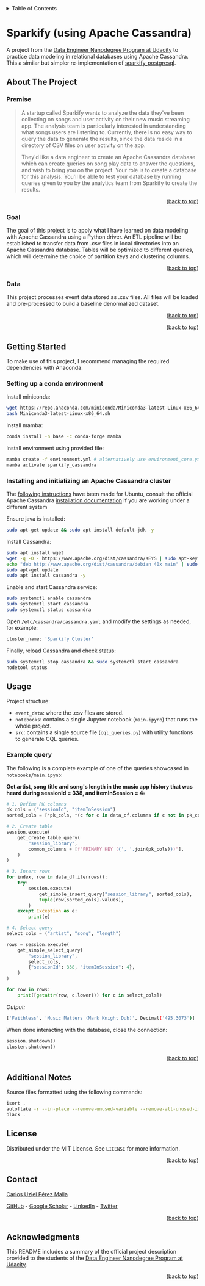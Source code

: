 <div id="top"></div>

<!-- TABLE OF CONTENTS -->
<details>
  <summary>Table of Contents</summary>
  <ol>
    <li>
      <a href="#about-the-project">About The Project</a>
      <ul>
        <li><a href="#premise">Premise</a></li>
        <li><a href="#goal">Goal</a></li>
        <li><a href="#data">Data</a></li>
      </ul>
    </li>
    <li>
      <a href="#getting-started">Getting Started</a>
      <ul>
        <li><a href="#setting-up-a-conda-environment">Setting up a conda environment</a></li>
        <li><a href="#initializing-postgresql-database">Initializing PostgreSQL database</a></li>
      </ul>
    </li>
    <li><a href="#usage">Usage</a></li>
    <li><a href="#additional-notes">Additional Notes</a></li>
    <li><a href="#license">License</a></li>
    <li><a href="#contact">Contact</a></li>
    <li><a href="#acknowledgments">Acknowledgments</a></li>
  </ol>
</details>

# Sparkify (using Apache Cassandra)

A project from the [Data Engineer Nanodegree Program at Udacity](https://www.udacity.com/course/data-engineer-nanodegree--nd027) to practice data modeling in relational databases using Apache Cassandra. This a similar but simpler re-implementation of [sparkify_postgresql](https://github.com/CarlosUziel/sparkify_postgresql).

## About The Project

### Premise

> A startup called Sparkify wants to analyze the data they've been collecting on songs and user activity on their new music streaming app. The analysis team is particularly interested in understanding what songs users are listening to. Currently, there is no easy way to query the data to generate the results, since the data reside in a directory of CSV files on user activity on the app.
>
> They'd like a data engineer to create an Apache Cassandra database which can create queries on song play data to answer the questions, and wish to bring you on the project. Your role is to create a database for this analysis. You'll be able to test your database by running queries given to you by the analytics team from Sparkify to create the results.

<p align="right">(<a href="#top">back to top</a>)</p>

### Goal

The goal of this project is to apply what I have learned on data modeling with Apache Cassandra using a Python driver. An ETL pipeline will be established to transfer data from .csv files in local directories into an Apache Cassandra database. Tables will be optimized to different queries, which will determine the choice of partition keys and clustering columns.

<p align="right">(<a href="#top">back to top</a>)</p>

### Data

This project processes event data stored as .csv files. All files will be loaded and pre-processed to build a baseline denormalized dataset.

<p align="right">(<a href="#top">back to top</a>)</p>


<p align="right">(<a href="#top">back to top</a>)</p>

## Getting Started

To make use of this project, I recommend managing the required dependencies with Anaconda.

### Setting up a conda environment

Install miniconda:

```bash
wget https://repo.anaconda.com/miniconda/Miniconda3-latest-Linux-x86_64.sh
bash Miniconda3-latest-Linux-x86_64.sh
```

Install mamba:

```bash
conda install -n base -c conda-forge mamba
```

Install environment using provided file:

```bash
mamba create -f environment.yml # alternatively use environment_core.yml if base system is not debian
mamba activate sparkify_cassandra
```

### Installing and initializing an Apache Cassandra cluster

The [following instructions](https://www.hostinger.com/tutorials/set-up-and-install-cassandra-ubuntu/#How_to_Install_Cassandra_on_Ubuntu_1804_2004_and_2204) have been made for Ubuntu, consult the official Apache Cassandra [installation documentation](https://cassandra.apache.org/doc/latest/cassandra/getting_started/installing.html) if you are working under a different system

Ensure java is installed:
```bash
sudo apt-get update && sudo apt install default-jdk -y
```

Install Cassandra:
```bash
sudo apt install wget
wget -q -O - https://www.apache.org/dist/cassandra/KEYS | sudo apt-key add -
echo "deb http://www.apache.org/dist/cassandra/debian 40x main" | sudo tee -a /etc/apt/sources.list.d/cassandra.sources.list
sudo apt-get update
sudo apt install cassandra -y
```

Enable and start Cassandra service:
```bash
sudo systemctl enable cassandra
sudo systemctl start cassandra
sudo systemctl status cassandra
```

Open `/etc/cassandra/cassandra.yaml` and modify the settings as needed, for example:
```bash
cluster_name: 'Sparkify Cluster'
```

Finally, reload Cassandra and check status:
```bash
sudo systemctl stop cassandra && sudo systemctl start cassandra
nodetool status
```

## Usage

Project structure:

- `event_data`: where the .csv files are stored.
- `notebooks`: contains a single Jupyter notebook (`main.ipynb`) that runs the whole project.
- `src`: contains a single source file (`cql_queries.py`) with utility functions to generate CQL queries.

### Example query

The following is a complete example of one of the queries showcased in `notebooks/main.ipynb`:

**Get artist, song title and song's length in the music app history that was heard during sessionId = 338, and itemInSession = 4:**

```python
# 1. Define PK columns
pk_cols = ("sessionId", "itemInSession")
sorted_cols = [*pk_cols, *(c for c in data_df.columns if c not in pk_cols)]

# 2. Create table
session.execute(
    get_create_table_query(
        "session_library",
        common_columns + [f"PRIMARY KEY ({', '.join(pk_cols)})"],
    )
)

# 3. Insert rows
for index, row in data_df.iterrows():
    try:
        session.execute(
            get_simple_insert_query("session_library", sorted_cols),
            tuple(row[sorted_cols].values),
        )
    except Exception as e:
        print(e)

# 4. Select query
select_cols = ("artist", "song", "length")

rows = session.execute(
    get_simple_select_query(
        "session_library",
        select_cols,
        {"sessionId": 338, "itemInSession": 4},
    )
)

for row in rows:
    print([getattr(row, c.lower()) for c in select_cols])
```

*Output:*

```bash
['Faithless', 'Music Matters (Mark Knight Dub)', Decimal('495.3073')]
```

When done interacting with the database, close the connection:

```python
session.shutdown()
cluster.shutdown()
```

<p align="right">(<a href="#top">back to top</a>)</p>

## Additional Notes

Source files formatted using the following commands:

```bash
isort .
autoflake -r --in-place --remove-unused-variable --remove-all-unused-imports --ignore-init-module-imports .
black .
```

## License

Distributed under the MIT License. See `LICENSE` for more information.

<p align="right">(<a href="#top">back to top</a>)</p>

## Contact

[Carlos Uziel Pérez Malla](https://www.carlosuziel-pm.dev/)

[GitHub](https://github.com/CarlosUziel) - [Google Scholar](https://scholar.google.es/citations?user=tEz_OeIAAAAJ&hl=es&oi=ao) - [LinkedIn](https://at.linkedin.com/in/carlos-uziel-p%C3%A9rez-malla-323aa5124) - [Twitter](https://twitter.com/perez_malla)

<p align="right">(<a href="#top">back to top</a>)</p>

## Acknowledgments

This README includes a summary of the official project description provided to the students of the [Data Engineer Nanodegree Program at Udacity](https://www.udacity.com/course/data-engineer-nanodegree--nd027).

<p align="right">(<a href="#top">back to top</a>)</p>
